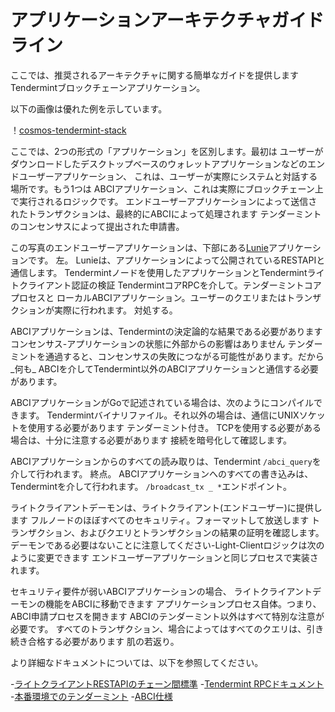# アプリケーションアーキテクチャガイドライン

ここでは、推奨されるアーキテクチャに関する簡単なガイドを提供します
Tendermintブロックチェーンアプリケーション。

以下の画像は優れた例を示しています。

！[cosmos-tendermint-stack](../../imgs/cosmos-tendermint-stack-4k.jpg)

ここでは、2つの形式の「アプリケーション」を区別します。最初は
ユーザーがダウンロードしたデスクトップベースのウォレットアプリケーションなどのエンドユーザーアプリケーション、
これは、ユーザーが実際にシステムと対話する場所です。もう1つは
ABCIアプリケーション、これは実際にブロックチェーン上で実行されるロジックです。
エンドユーザーアプリケーションによって送信されたトランザクションは、最終的にABCIによって処理されます
テンダーミントのコンセンサスによって提出された申請書。

この写真のエンドユーザーアプリケーションは、下部にある[Lunie](https://lunie.io/)アプリケーションです。
左。 Lunieは、アプリケーションによって公開されているRESTAPIと通信します。
Tendermintノードを使用したアプリケーションとTendermintライトクライアント認証の検証
TendermintコアRPCを介して。テンダーミントコアプロセスと
ローカルABCIアプリケーション。ユーザーのクエリまたはトランザクションが実際に行われます。
対処する。

ABCIアプリケーションは、Tendermintの決定論的な結果である必要があります
コンセンサス-アプリケーションの状態に外部からの影響はありません
テンダーミントを通過すると、コンセンサスの失敗につながる可能性があります。だから_何も_
ABCIを介してTendermint以外のABCIアプリケーションと通信する必要があります。

ABCIアプリケーションがGoで記述されている場合は、次のようにコンパイルできます。
Tendermintバイナリファイル。それ以外の場合は、通信にUNIXソケットを使用する必要があります
テンダーミント付き。 TCPを使用する必要がある場合は、十分に注意する必要があります
接続を暗号化して確認します。

ABCIアプリケーションからのすべての読み取りは、Tendermint `/abci_query`を介して行われます。
終点。 ABCIアプリケーションへのすべての書き込みは、Tendermintを介して行われます。
`/broadcast_tx _ *`エンドポイント。

ライトクライアントデーモンは、ライトクライアント(エンドユーザー)に提供します
フルノードのほぼすべてのセキュリティ。フォーマットして放送します
トランザクション、およびクエリとトランザクションの結果の証明を確認します。
デーモンである必要はないことに注意してください-Light-Clientロジックは次のように変更できます
エンドユーザーアプリケーションと同じプロセスで実装されます。

セキュリティ要件が弱いABCIアプリケーションの場合、
ライトクライアントデーモンの機能をABCIに移動できます
アプリケーションプロセス自体。つまり、ABCI申請プロセスを開きます
ABCIのテンダーミント以外はすべて特別な注意が必要です。
すべてのトランザクション、場合によってはすべてのクエリは、引き続き合格する必要があります
肌の若返り。

より詳細なドキュメントについては、以下を参照してください。

-[ライトクライアントRESTAPIのチェーン間標準](https://github.com/cosmos/cosmos-sdk/pull/1028)
-[Tendermint RPCドキュメント](https://docs.tendermint.com/master/rpc/)
-[本番環境でのテンダーミント](../tendermint-core/running-in-production.md)
-[ABCI仕様](https://github.com/tendermint/spec/tree/95cf253b6df623066ff7cd4074a94e7a3f147c7a/spec/abci)
